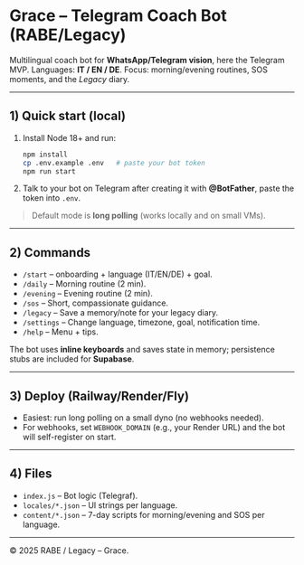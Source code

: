 # Grace – Telegram Coach Bot (RABE/Legacy)

Multilingual coach bot for **WhatsApp/Telegram vision**, here the Telegram MVP. Languages: **IT / EN / DE**.
Focus: morning/evening routines, SOS moments, and the *Legacy* diary.

---

## 1) Quick start (local)

1. Install Node 18+ and run:
   ```bash
   npm install
   cp .env.example .env   # paste your bot token
   npm run start
   ```
2. Talk to your bot on Telegram after creating it with **@BotFather**, paste the token into `.env`.

> Default mode is **long polling** (works locally and on small VMs).

---

## 2) Commands

- `/start` – onboarding + language (IT/EN/DE) + goal.
- `/daily` – Morning routine (2 min).
- `/evening` – Evening routine (2 min).
- `/sos` – Short, compassionate guidance.
- `/legacy` – Save a memory/note for your legacy diary.
- `/settings` – Change language, timezone, goal, notification time.
- `/help` – Menu + tips.

The bot uses **inline keyboards** and saves state in memory; persistence stubs are included for **Supabase**.

---

## 3) Deploy (Railway/Render/Fly)

- Easiest: run long polling on a small dyno (no webhooks needed).
- For webhooks, set `WEBHOOK_DOMAIN` (e.g., your Render URL) and the bot will self-register on start.

---

## 4) Files

- `index.js` – Bot logic (Telegraf).
- `locales/*.json` – UI strings per language.
- `content/*.json` – 7-day scripts for morning/evening and SOS per language.

---

© 2025 RABE / Legacy – Grace.
